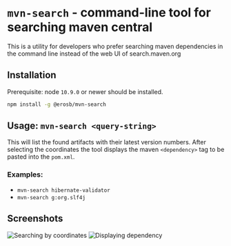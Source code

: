 # `mvn-search` - command-line tool for searching maven central

This is a utility for developers who prefer searching maven dependencies in the command line instead of the web UI of
search.maven.org

## Installation 

Prerequisite: node `10.9.0` or newer should be installed.

<!-- Installation:
 - download the latest release from the [releases page](https://github.com/erosb/mvn-search/releases)
 - extract the zip
 - optional: set up the following alias: `alias mvn-search="node <ZIP-EXTRACTION-DIR>/index.js"`
  -->

```bash
npm install -g @erosb/mvn-search
```

## Usage: `mvn-search <query-string>`

This will list the found artifacts with their latest version numbers. After selecting the coordinates the tool displays
the maven `<dependency>` tag to be pasted into the `pom.xml`.


### Examples:

 * `mvn-search hibernate-validator`
 * `mvn-search g:org.slf4j`
 
## Screenshots

![Searching by coordinates](https://github.com/erosb/mvn-search/raw/master/screenshot-1.png "Searching by coordinates")
![Displaying dependency](https://github.com/erosb/mvn-search/raw/master/screenshot-2.png "Displaying dependency")
